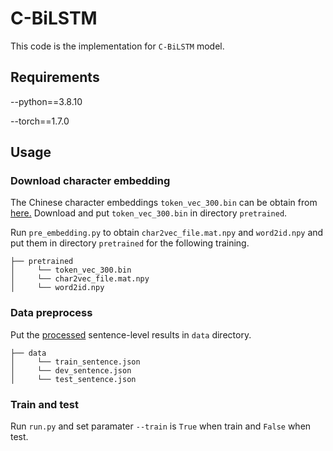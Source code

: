 # C-BiLSTM

This code is the implementation for `C-BiLSTM` model.

## Requirements

--python==3.8.10

--torch==1.7.0

## Usage

### Download character embedding

The Chinese character embeddings `token_vec_300.bin` can be obtain from [here.](https://github.com/liuhuanyong/ChineseEmbedding) Download and put `token_vec_300.bin` in directory `pretrained`.

Run `pre_embedding.py` to obtain `char2vec_file.mat.npy` and `word2id.npy` and put them in directory `pretrained` for the following training.


```
├── pretrained
│     └── token_vec_300.bin
│     └── char2vec_file.mat.npy
│     └── word2id.npy
```

### Data preprocess

Put the [processed](../../data) sentence-level results in `data` directory.

```
├── data
│     └── train_sentence.json
│     └── dev_sentence.json
│     └── test_sentence.json
```

### Train and test

Run `run.py` and set paramater `--train` is `True` when train and `False` when test.
